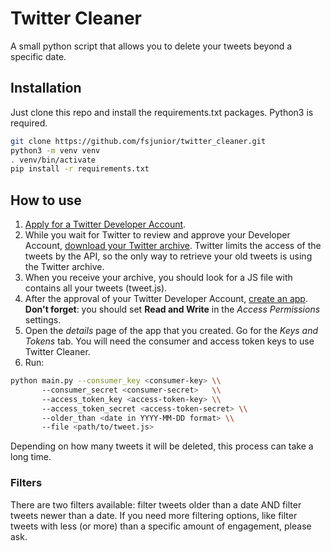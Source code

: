 # Twitter Cleaner

A small python script that allows you to delete your tweets beyond a specific date. 

## Installation

Just clone this repo and install the requirements.txt packages. Python3 is required.

```bash
git clone https://github.com/fsjunior/twitter_cleaner.git
python3 -m venv venv
. venv/bin/activate
pip install -r requirements.txt
```

## How to use

1. [Apply for a Twitter Developer Account](https://developer.twitter.com/en/apply).
2. While you wait for Twitter to review and approve your Developer Account, [download your Twitter archive](https://help.twitter.com/en/managing-your-account/how-to-download-your-twitter-archive). Twitter limits the access of the tweets by the API, so the only way to retrieve your old tweets is using the Twitter archive. 
3. When you receive your archive, you should look for a JS file with contains all your tweets (tweet.js).
4. After the approval of your Twitter Developer Account, [create an app](https://developer.twitter.com/en/apps). 
**Don't forget**: you should set **Read and Write** in the *Access Permissions* settings.
5. Open the *details* page of the app that you created. Go for the *Keys and Tokens* tab. You will need the consumer and access token keys to use Twitter Cleaner.
6. Run: 

``` bash
python main.py --consumer_key <consumer-key> \\
       --consumer_secret <consumer-secret>   \\
       --access_token_key <access-token-key> \\
       --access_token_secret <access-token-secret> \\
       --older_than <date in YYYY-MM-DD format> \\
       --file <path/to/tweet.js>
```
Depending on how many tweets it will be deleted, this process can take a long time.

### Filters


There are two filters available: filter tweets older than a date AND filter tweets newer than a date. If you need more filtering options, like filter tweets with less (or more) than a specific amount of engagement, please ask.
 
